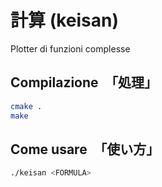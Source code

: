 # 計算 (keisan)

Plotter di funzioni complesse

## Compilazione　「処理」

```sh
cmake .
make
```

## Come usare　「使い方」

```sh
./keisan <FORMULA>
```
